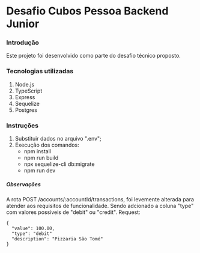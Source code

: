 # Desafio Cubos Pessoa Backend Junior

### Introdução
Este projeto foi desenvolvido como parte do desafio técnico proposto.

### Tecnologias utilizadas
1. Node.js
2. TypeScript
3. Express
4. Sequelize
5. Postgres

### Instruções
1. Substituir dados no arquivo ".env";
2. Execução dos comandos:
   - npm install
   - npm run build
   - npx sequelize-cli db:migrate
   - npm run dev

##### Observações
A rota POST /accounts/:accountId/transactions, foi levemente alterada para atender aos requisitos de funcionalidade. Sendo adcionado a coluna "type" com valores possíveis de "debit" ou 
"credit".
Request: 
```
{
  "value": 100.00,
  "type": "debit"
  "description": "Pizzaria São Tomé"
}
```

